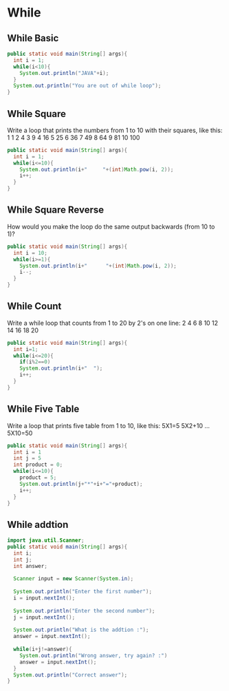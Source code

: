 While
=====
While Basic
-----------
```java
public static void main(String[] args){
  int i = 1;
  while(i<10){
    System.out.println("JAVA"+i);
  }
  System.out.println("You are out of while loop");
}
```

While Square
------------
Write a loop that prints the numbers from 1 to 10 with their squares, like this:
1		1
2		4
3		9
4		16
5		25
6		36
7		49
8		64
9		81
10		100
```java
public static void main(String[] args){
  int i = 1;
  while(i<=10){
    System.out.println(i+"     "+(int)Math.pow(i, 2));
    i++;
  }
}
```

While Square Reverse
--------------------
How would you make the loop do the same output backwards (from 10 to 1)?
```java
public static void main(String[] args){
  int i = 10;
  while(i>=1){
    System.out.println(i+"      "+(int)Math.pow(i, 2));
    i--;
  }
}
```

While Count
-----------
Write a while loop that counts from 1 to 20 by 2's on one line:
2 4 6 8 10 12 14 16 18 20
```java
public static void main(String[] args){
  int i=1;
  while(i<=20){
    if(i%2==0)
    System.out.println(i+"  ");
    i++;
  }
}
```

While Five Table
----------------
Write a loop that prints five table from 1 to 10, like this:
5X1=5 5X2+10 ... 5X10=50
```java
public static void main(String[] args){
  int i = 1
  int j = 5
  int product = 0;
  while(i<=10){
    product = 5;
    System.out.println(j+"*"+i+"="+product);
    i++;
  }
}
```

While addtion
-------------
```java
import java.util.Scanner;
public static void main(String[] args){
  int i;
  int j;
  int answer;
  
  Scanner input = new Scanner(System.in);
  
  System.out.println("Enter the first number");
  i = input.nextInt();
  
  System.out.println("Enter the second number");
  j = input.nextInt();
  
  System.out.println("What is the addtion :");
  answer = input.nextInt();
  
  while(i+j!=answer){
    System.out.println("Wrong answer, try again? :")
    answer = input.nextInt();
  }
  System.out.println("Correct answer");
}
```
